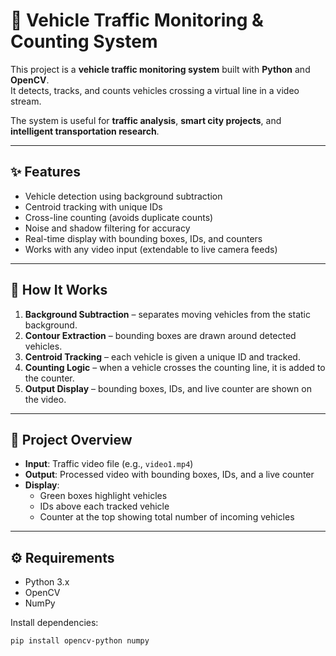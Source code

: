 # 🚦 Vehicle Traffic Monitoring & Counting System

This project is a **vehicle traffic monitoring system** built with **Python** and **OpenCV**.  
It detects, tracks, and counts vehicles crossing a virtual line in a video stream.  

The system is useful for **traffic analysis**, **smart city projects**, and **intelligent transportation research**.

---

## ✨ Features

- Vehicle detection using background subtraction  
- Centroid tracking with unique IDs  
- Cross-line counting (avoids duplicate counts)  
- Noise and shadow filtering for accuracy  
- Real-time display with bounding boxes, IDs, and counters  
- Works with any video input (extendable to live camera feeds)  

---

## 📖 How It Works

1. **Background Subtraction** – separates moving vehicles from the static background.  
2. **Contour Extraction** – bounding boxes are drawn around detected vehicles.  
3. **Centroid Tracking** – each vehicle is given a unique ID and tracked.  
4. **Counting Logic** – when a vehicle crosses the counting line, it is added to the counter.  
5. **Output Display** – bounding boxes, IDs, and live counter are shown on the video.  

---

## 📂 Project Overview

- **Input**: Traffic video file (e.g., `video1.mp4`)  
- **Output**: Processed video with bounding boxes, IDs, and a live counter  
- **Display**:  
  - Green boxes highlight vehicles  
  - IDs above each tracked vehicle  
  - Counter at the top showing total number of incoming vehicles  

---

## ⚙️ Requirements

- Python 3.x  
- OpenCV  
- NumPy  

Install dependencies:

```bash
pip install opencv-python numpy
